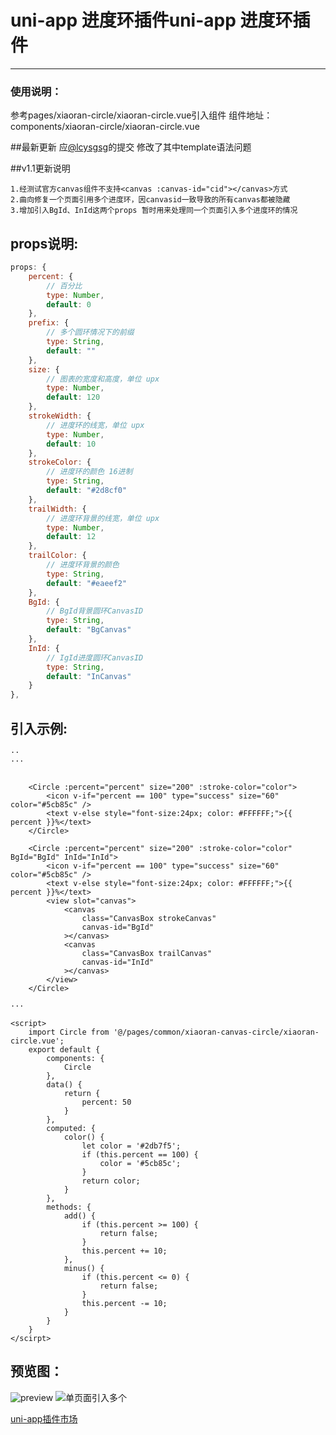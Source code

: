 # uni-app 进度环插件uni-app 进度环插件
------------

### 使用说明：
参考pages/xiaoran-circle/xiaoran-circle.vue引入组件
组件地址：components/xiaoran-circle/xiaoran-circle.vue

##最新更新
应[@lcysgsg](https://github.com/lcysgsg "@lcysgsg")的提交 修改了其中template语法问题

##v1.1更新说明
```
1.经测试官方canvas组件不支持<canvas :canvas-id="cid"></canvas>方式
2.曲向修复一个页面引用多个进度环，因canvasid一致导致的所有canvas都被隐藏
3.增加引入BgId、InId这两个props 暂时用来处理同一个页面引入多个进度环的情况
```

## props说明:
```javascript
props: {
	percent: {
		// 百分比
		type: Number,
		default: 0
	},
	prefix: {
		// 多个圆环情况下的前缀
		type: String,
		default: ""
	},
	size: {
		// 图表的宽度和高度，单位 upx
		type: Number,
		default: 120
	},
	strokeWidth: {
		// 进度环的线宽，单位 upx
		type: Number,
		default: 10
	},
	strokeColor: {
		// 进度环的颜色 16进制
		type: String,
		default: "#2d8cf0"
	},
	trailWidth: {
		// 进度环背景的线宽，单位 upx
		type: Number,
		default: 12
	},
	trailColor: {
		// 进度环背景的颜色
		type: String,
		default: "#eaeef2"
	},
	BgId: {
		// BgId背景圆环CanvasID
		type: String,
		default: "BgCanvas"
	},
	InId: {
		// IgId进度圆环CanvasID
		type: String,
		default: "InCanvas"
	}
},
```


## 引入示例:
```
··
···


	<Circle :percent="percent" size="200" :stroke-color="color">
		<icon v-if="percent == 100" type="success" size="60" color="#5cb85c" />
		<text v-else style="font-size:24px; color: #FFFFFF;">{{ percent }}%</text>
	</Circle>

	<Circle :percent="percent" size="200" :stroke-color="color" BgId="BgId" InId="InId">
		<icon v-if="percent == 100" type="success" size="60" color="#5cb85c" />
		<text v-else style="font-size:24px; color: #FFFFFF;">{{ percent }}%</text>
		<view slot="canvas">
			<canvas
				class="CanvasBox strokeCanvas"
				canvas-id="BgId"
			></canvas>
			<canvas
				class="CanvasBox trailCanvas"
				canvas-id="InId"
			></canvas>
		</view>
	</Circle>

···

<script>
	import Circle from '@/pages/common/xiaoran-canvas-circle/xiaoran-circle.vue';
	export default {
		components: {
			Circle
		},
		data() {
			return {
				percent: 50
			}
		},
		computed: {
			color() {
				let color = '#2db7f5';
				if (this.percent == 100) {
					color = '#5cb85c';
				}
				return color;
			}
		},
		methods: {
			add() {
				if (this.percent >= 100) {
					return false;
				}
				this.percent += 10;
			},
			minus() {
				if (this.percent <= 0) {
					return false;
				}
				this.percent -= 10;
			}
		}
	}
</scirpt>
```

## 预览图：
![preview](https://github.com/FontEndArt/uni-circle/blob/master/preview.jpg?raw=true "preview")
![单页面引入多个](https://github.com/FontEndArt/uni-circle/blob/master/preview.png?raw=true "单页面引入多个")

[uni-app插件市场](https://ext.dcloud.net.cn/ "uni-app插件市场")

